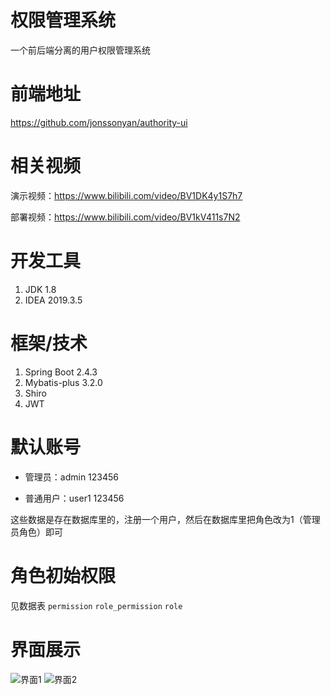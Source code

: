 # 权限管理系统

一个前后端分离的用户权限管理系统

# 前端地址

https://github.com/jonssonyan/authority-ui

# 相关视频

演示视频：https://www.bilibili.com/video/BV1DK4y1S7h7

部署视频：https://www.bilibili.com/video/BV1kV411s7N2

# 开发工具

1. JDK 1.8
2. IDEA 2019.3.5

# 框架/技术

1. Spring Boot 2.4.3
2. Mybatis-plus 3.2.0
3. Shiro
4. JWT

# 默认账号

- 管理员：admin 123456

- 普通用户：user1 123456

这些数据是存在数据库里的，注册一个用户，然后在数据库里把角色改为1（管理员角色）即可

# 角色初始权限

见数据表 `permission` `role_permission` `role`

# 界面展示

![界面1](https://img-blog.csdnimg.cn/20210224010314613.png?x-oss-process=image/watermark,type_ZmFuZ3poZW5naGVpdGk,shadow_10,text_aHR0cHM6Ly9ibG9nLmNzZG4ubmV0L3kxNTM0NDE0NDI1,size_16,color_FFFFFF,t_70)
![界面2](https://img-blog.csdnimg.cn/20210224233054534.png?x-oss-process=image/watermark,type_ZmFuZ3poZW5naGVpdGk,shadow_10,text_aHR0cHM6Ly9ibG9nLmNzZG4ubmV0L3kxNTM0NDE0NDI1,size_16,color_FFFFFF,t_70)

